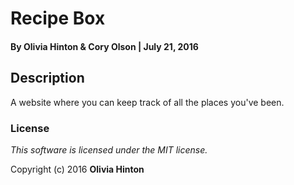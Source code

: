 # Recipe Box

#### By Olivia Hinton & Cory Olson | July 21, 2016

## Description
A website where you can keep track of all the places you've been.

### License

*This software is licensed under the MIT license.*

Copyright (c) 2016 **Olivia Hinton**
